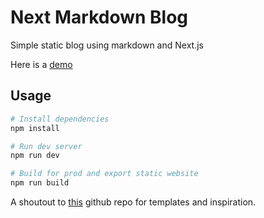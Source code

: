 # Next Markdown Blog

Simple static blog using markdown and Next.js

Here is a [demo](https://nextjs-dev-blog-nine.vercel.app/blog/my-first-blog-post)

## Usage

```bash
# Install dependencies
npm install

# Run dev server
npm run dev

# Build for prod and export static website
npm run build
```
A shoutout to [this](https://github.com/bradtraversy/next-markdown-blog) github repo for templates and inspiration.